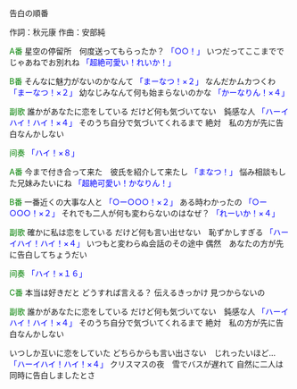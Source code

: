 告白の順番

作詞：秋元康
作曲：安部純

<font color=green>A番</font>
星空の停留所　何度送ってもらったか？ <font color=blue>「○○！」</font> 
いつだってここまでで　じゃあねでお別れね <font color=blue>「超絶可愛い！れいか！」</font> 

<font color=green>B番</font>
そんなに魅力がないのかなんて <font color=blue>「まーなつ！×２」</font>
なんだかムカつくわ  <font color=blue>「まーなつ！×２」</font>
幼なじみなんて何も始まらないのかな  <font color=blue>「かーなりん！×４」</font>

<font color=green>副歌</font>
誰かがあなたに恋をしている
だけど何も気づいてない　鈍感な人 <font color=blue>「ハーイハイ！ハイ！×４」</font> 
そのうち自分で気づいてくれるまで
絶対　私の方が先に告白なんかしない

<font color=green>间奏</font>
<font color=blue>「ハイ！×８」</font> 

<font color=green>A番</font>
今まで付き合って来た　彼氏を紹介して来たし <font color=blue>「まなつ！」</font> 
悩み相談もした兄妹みたいにね <font color=blue>「超絶可愛い！かなりん！」</font> 

<font color=green>B番</font>
一番近くの大事な人と <font color=blue>「○ー○○○！×２」</font>
ある時わかったの <font color=blue>「○ー○○○！×２」</font>
それでも二人が何も変わらないのはなぜ？ <font color=blue>「れーいか！×４」</font>

<font color=green>副歌</font>
確かに私は恋をしている
だけど何も言い出せない　恥ずかしすぎる <font color=blue>「ハーイハイ！ハイ！×４」</font> 
いつもと変わらぬ会話のその途中
偶然　あなたの方が先に告白してちょうだい

<font color=green>间奏</font>
<font color=blue>「ハイ！×１６」</font> 

<font color=green>C番</font>
本当は好きだと
どうすれば言える？
伝えるきっかけ
見つからないの

<font color=green>副歌</font>
誰かがあなたに恋をしている
だけど何も気づいてない　鈍感な人 <font color=blue>「ハーイハイ！ハイ！×４」</font> 
そのうち自分で気づいてくれるまで
絶対　私の方が先に告白なんかしない

いつしか互いに恋をしていた
どちらからも言い出さない　じれったいほど… <font color=blue>「ハーイハイ！ハイ！×４」</font> 
クリスマスの夜　雪でバスが遅れて
自然に二人は同時に告白しましたとさ

